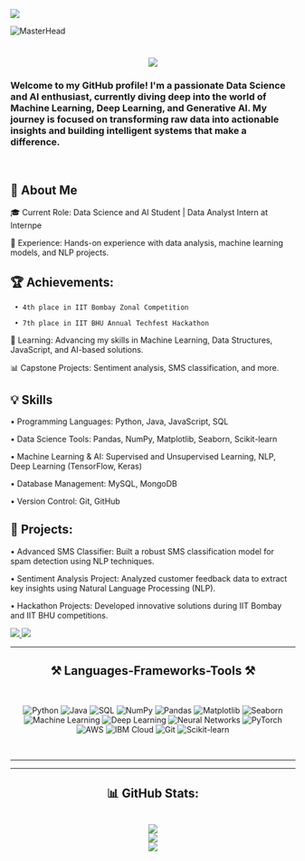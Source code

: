 [![](https://visitcount.itsvg.in/api?id=Adarshmishra5511&icon=0&color=12)](https://visitcount.itsvg.in)

![MasterHead](https://user-images.githubusercontent.com/90236635/232446433-d5540fa2-fe28-4bb8-b929-cdb51fe61336.gif)

<h1 align="center">
    <img src="https://readme-typing-svg.herokuapp.com/?font=Righteous&size=35&center=true&vCenter=true&width=500&height=70&duration=4000&lines=Hi+There!+👋;+I'm+Adarsh+Mishra!;" />
</h1>

<h3 >Welcome to my GitHub profile! I'm a passionate Data Science and AI enthusiast, currently diving deep into the world of Machine Learning, Deep Learning, and Generative AI. My journey is focused on transforming raw data into actionable insights and building intelligent systems that make a difference.</h3>

<br/>

<div>

<h2>🔭 About Me</h2>

<p>🎓 Current Role: Data Science and AI Student | Data Analyst Intern at Internpe</p>

💼 Experience: Hands-on experience with data analysis, machine learning models, and NLP projects.

<h2>🏆 Achievements:</h2> 

     • 4th place in IIT Bombay Zonal Competition
    
     • 7th place in IIT BHU Annual Techfest Hackathon
    
🌱 Learning: Advancing my skills in Machine Learning, Data Structures, JavaScript, and AI-based solutions.

📊 Capstone Projects: Sentiment analysis, SMS classification, and more.

 </div>

 <div>

<h2>💡 Skills </h2>
 
 • Programming Languages: Python, Java, JavaScript, SQL
 
 • Data Science Tools: Pandas, NumPy, Matplotlib, Seaborn, Scikit-learn
 
 • Machine Learning & AI: Supervised and Unsupervised Learning, NLP, Deep Learning (TensorFlow, Keras)
 
 • Database Management: MySQL, MongoDB
 
 • Version Control: Git, GitHub

 </div>
 
 <div>
     
   <h2>🚀 Projects:</h2>
     
  • Advanced SMS Classifier: Built a robust SMS classification model for spam detection using NLP techniques.
     
  • Sentiment Analysis Project: Analyzed customer feedback data to extract key insights using Natural Language Processing (NLP).
  
  • Hackathon Projects: Developed innovative solutions during IIT Bombay and IIT BHU competitions.
  
 </div>
 
<div> 
    
  <a href="adarshmishra5511@gmail.com">
    <img src="https://img.shields.io/badge/Gmail-333333?style=for-the-badge&logo=gmail&logoColor=red" />
  </a>
  
  <a href="https://www.linkedin.com/in/adarsh-mishra-86b8b8250/" target="_blank">
    <img src="https://img.shields.io/badge/LinkedIn-0077B5?style=for-the-badge&logo=linkedin&logoColor=white" target="_blank" />
  </a>
  
  </div>

 <hr/>
 
<h2 align="center">⚒ Languages-Frameworks-Tools ⚒</h2>
<br/>
<div align="center">
    
<img src="https://img.shields.io/badge/-Python-3776AB?logo=python&logoColor=white" alt="Python" /> <img src="https://img.shields.io/badge/-Java-007396?logo=java&logoColor=white" alt="Java" /> <img src="https://img.shields.io/badge/-SQL-CC2927?logo=microsoft-sql-server&logoColor=white" alt="SQL" /> <img src="https://img.shields.io/badge/-NumPy-013243?logo=numpy&logoColor=white" alt="NumPy" /> <img src="https://img.shields.io/badge/-Pandas-150458?logo=pandas&logoColor=white" alt="Pandas" /> <img src="https://img.shields.io/badge/-Matplotlib-11557C?logoColor=white" alt="Matplotlib" /> <img src="https://img.shields.io/badge/-Seaborn-3776AB?logoColor=white" alt="Seaborn" /> <img src="https://img.shields.io/badge/-Machine%20Learning-F7931E?logoColor=white" alt="Machine Learning" /> <img src="https://img.shields.io/badge/-Deep%20Learning-FF6F00?logoColor=white" alt="Deep Learning" /> <img src="https://img.shields.io/badge/-Neural%20Networks-5A5A5A?logoColor=white" alt="Neural Networks" /> <img src="https://img.shields.io/badge/-PyTorch-EE4C2C?logo=pytorch&logoColor=white" alt="PyTorch" /> <img src="https://img.shields.io/badge/-AWS-232F3E?logo=amazon-aws&logoColor=white" alt="AWS" /> <img src="https://img.shields.io/badge/-IBM%20Cloud-1261FE?logo=ibm-cloud&logoColor=white" alt="IBM Cloud" /> <img src="https://img.shields.io/badge/-Git-F05032?logo=git&logoColor=white" alt="Git" /> <img src="https://img.shields.io/badge/-Scikit%20Learn-F7931E?logo=scikit-learn&logoColor=white" alt="Scikit-learn" />

</div>

<br/>
<hr/>

<!--<div align="center">
  <h2>🐍 My Contributions 🐍</h2>
  <br>
  <img alt="snake eating my contributions" src="https://raw.githubusercontent.com/AnujTiwari-Student/AnujTiwari-Student/output/github-contribution-grid-snake.svg" />
  
  <br/><br/><br/>
</div>-->

<hr/>

<div align="center">
  <h2>📊 GitHub Stats:</h2>
  <br/>
  <img src="https://github-readme-stats.vercel.app/api?username=Adarshmishra5511&theme=dark&hide_border=false&include_all_commits=false&count_private=false"/>
  <br/>
  <img src="https://github-readme-streak-stats.herokuapp.com/?user=Adarshmishra5511&theme=dark&hide_border=false"/>
  <br/>
  <img src="https://github-readme-stats.vercel.app/api/top-langs/?username=Adarshmishra5511&theme=dark&hide_border=false&include_all_commits=false&count_private=false&layout=compact"/>
</div>

<br/>

<!--<hr/>

## 💰 You can help me by Donating
[![PayPal](https://img.shields.io/badge/PayPal-00457C?style=for-the-badge&logo=paypal&logoColor=white)](https://paypal.me/anuj2901) 

<br/>

